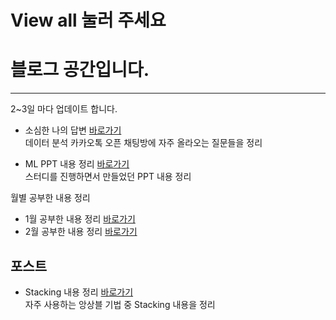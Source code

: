 # View all 눌러 주세요

# 블로그 공간입니다.

---
2~3일 마다 업데이트 합니다.

- 소심한 나의 답변 [바로가기][소심] <br>
  데이터 분석 카카오톡 오픈 채팅방에 자주 올라오는 질문들을 정리 <br>
 
- ML PPT 내용 정리 [바로가기][MLPT] <br>
  스터디를 진행하면서 만들었던 PPT 내용 정리
  
월별 공부한 내용 정리

- 1월 공부한 내용 정리 [바로가기][1월]
- 2월 공부한 내용 정리 [바로가기][2월]  



## 포스트 

- Stacking 내용 정리 [바로가기][stacking] <br>
  자주 사용하는 앙상블 기법 중 Stacking 내용을 정리

[소심]: https://github.com/eat-toast/eat-toast.github.io/blob/master/_posts/2019-02-01-%20소심한%20나의%20답장.md
[1월]: https://github.com/eat-toast/temp/blob/master/_posts/2019-01-01-%201월%20주차별%20공부내용.md
[2월]: https://github.com/eat-toast/temp/blob/master/_posts/2019-02-01-%202월%20주차별%20공부내용.md
[stacking]: https://github.com/eat-toast/temp/blob/master/_posts/2018-12-24-Staking%20혹은%20Meta모델링%20적용하기.md
[MLPT]: https://github.com/eat-toast/eat-toast.github.io/blob/master/ML%20PPT/README.md

